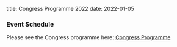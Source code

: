 title: Congress Programme 2022
date: 2022-01-05

### Event Schedule
Please see the Congress programme here: <a href="/files/WCMNM 2022 Programme1.pdf">Congress Programme</a> 
